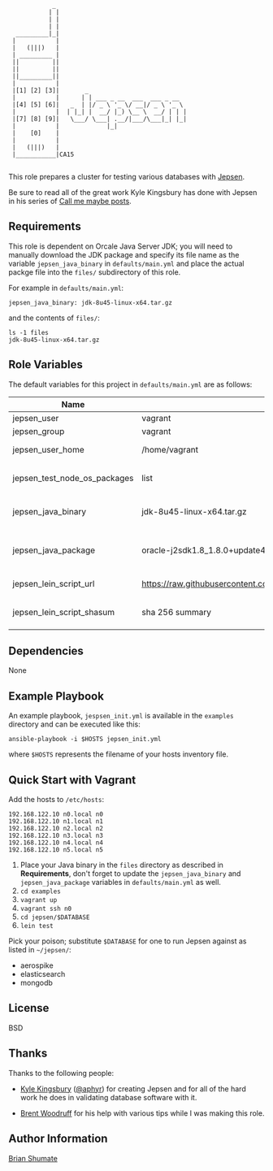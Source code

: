 ```
            _
           | |
           | |
           | |
  _________|_|
 |           |
 |   (|||)   |
 | _________ |
 ||         ||
 ||         ||
 ||_________||
 |           |
 |[1] [2] [3]|       _
 |           |      | | ___ _ __  ___  ___ _ __
 |[4] [5] [6]|   _  | |/ _ \ '_ \/ __|/ _ \ '_ \
 |           |  | |_| |  __/ |_) \__ \  __/ | | |
 |[7] [8] [9]|   \___/ \___| .__/|___/\___|_| |_|
 |           |             |_|
 |    [0]    |
 |           |
 |   (|||)   |
 |___________|CA15


```

This role prepares a cluster for testing various databases with
[Jepsen](https://github.com/aphyr/jepsen).

Be sure to read all of the great work Kyle Kingsbury has done with Jepsen
in his series of [Call me maybe posts](https://aphyr.com/tags/Jepsen).

## Requirements

This role is dependent on Orcale Java Server JDK; you will need to manually
download the JDK package and specify its file name as the variable
`jepsen_java_binary` in `defaults/main.yml` and place the actual
packge file into the `files/` subdirectory of this role.

For example in `defaults/main.yml`:

```
jepsen_java_binary: jdk-8u45-linux-x64.tar.gz
```

and the contents of `files/`:

```
ls -1 files
jdk-8u45-linux-x64.tar.gz
```

## Role Variables

The default variables for this project in `defaults/main.yml` are as follows:

| Name                                 | Default  | Description                                    |
| ------------------------------------ | -------- | ---------------------------------------------- |
| jepsen_user          | vagrant    | OS username |
| jepsen_group         | vagrant    | OS groupname |
| jepsen_user_home     | /home/vagrant | OS user home directory |
| jepsen_test_node_os_packages | list | OS packages to install for the test nodes |
| jepsen_java_binary | jdk-8u45-linux-x64.tar.gz | Filename for the Oracle Java binary tarball |
| jepsen_java_package | oracle-j2sdk1.8_1.8.0+update45_amd64.deb | Filename for Debian package created from jepsen_java_binary |
| jepsen_lein_script_url | https://raw.githubusercontent.com/technomancy/leiningen/stable/bin/lein | URL to the Leiningen script |
|jepsen_lein_script_shasum | sha 256 summary | The SHA 256 summary for Leiningen script |

## Dependencies

None

## Example Playbook

An example playbook, `jespsen_init.yml` is available in the `examples`
directory and can be executed like this:


```
ansible-playbook -i $HOSTS jepsen_init.yml
```

where `$HOSTS` represents the filename of your hosts inventory file.

## Quick Start with Vagrant

Add the hosts to `/etc/hosts`:

```
192.168.122.10 n0.local n0
192.168.122.10 n1.local n1
192.168.122.10 n2.local n2
192.168.122.10 n3.local n3
192.168.122.10 n4.local n4
192.168.122.10 n5.local n5
```

1. Place your Java binary in the `files` directory as described in
   **Requirements**, don't forget to update the `jepsen_java_binary`
	 and `jepsen_java_package` variables in `defaults/main.yml` as well.
2. `cd examples`
3. `vagrant up`
4. `vagrant ssh n0`
5. `cd jepsen/$DATABASE`
6. `lein test`

Pick your poison; substitute `$DATABASE` for one to run Jepsen against
as listed in `~/jepsen/`:

* aerospike
* elasticsearch
* mongodb

## License

BSD

## Thanks

Thanks to the following people:

- [Kyle Kingsbury](https://aphyr.com/) ([@aphyr](https://github.com/aphyr)) for creating Jepsen and for
  all of the hard work he does in validating database software with it.

- [Brent Woodruff](http://www.brentwoodruff.com/) for his help with various
  tips while I was making this role.

## Author Information

[Brian Shumate](http://brianshumate.com)
